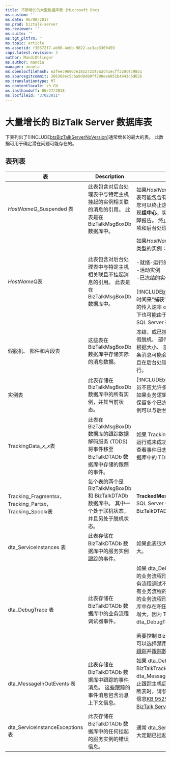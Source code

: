 ```yaml
---
title: 不断增长的大型数据库表 |Microsoft Docs
ms.custom: ''
ms.date: 06/08/2017
ms.prod: biztalk-server
ms.reviewer: ''
ms.suite: ''
ms.tgt_pltfrm: ''
ms.topic: article
ms.assetid: f30372f7-ab90-4ebb-9022-ac3ae3309459
caps.latest.revision: 3
author: MandiOhlinger
ms.author: mandia
manager: anneta
ms.openlocfilehash: e2feec96967e385272145a2c41ecff320c4c9851
ms.sourcegitcommit: 266308ec5c6a9d8d80ff298ee6051b4843c5d626
ms.translationtype: MT
ms.contentlocale: zh-CN
ms.lasthandoff: 06/27/2018
ms.locfileid: "37023011"
---
```

# <a name="large-growing-biztalk-server-database-tables"></a>大量增长的 BizTalk Server 数据库表
下表列出了[!INCLUDE[btsBizTalkServerNoVersion](../includes/btsbiztalkservernoversion-md.md)]通常增长的最大的表。 此数据可用于确定潜在问题可能存在的。  

## <a name="tables-list"></a>表列表

|                               表                                |                                                                                     Description                                                                                     |                                                                                                                                                                                                                                                                                                                                                                                  注释                                                                                                                                                                                                                                                                                                                                                                                  |
|--------------------------------------------------------------------|-------------------------------------------------------------------------------------------------------------------------------------------------------------------------------------|----------------------------------------------------------------------------------------------------------------------------------------------------------------------------------------------------------------------------------------------------------------------------------------------------------------------------------------------------------------------------------------------------------------------------------------------------------------------------------------------------------------------------------------------------------------------------------------------------------------------------------------------------------------------------------------------------------------------------------------------------------------------------|
|                    *HostNameQ*_Suspended 表                     | 此表包含对后台处理表中与特定主机挂起的实例相关联的消息的引用。 此表是在 BizTalkMsgBoxDb 数据库中。 |                                                                                                                                                如果*HostNameQ*_Suspended 表有多个记录，表可能包含有效的显示在挂起的实例**组中心**页。 您可以终止这些实例。 如果这些实例中不会出现**组中心**，实例可能实例的缓存或孤立的路由故障报告。 终止挂起的实例时，您清除此表中的项和后台处理和实例的表中其关联的行。                                                                                                                                                |
|                         *HostNameQ*表                          |  此表包含对后台处理表中与特定主机相关联且不挂起消息的引用。 此表是在 BizTalkMsgBoxDb 数据库中。  |                                                                                                                  如果*HostNameQ*表有多个记录，可能存在以下类型的实例：<br /><br /> -就绪-运行的实例<br />-活动实例<br />-已冻结的实例<br /><br /> [!INCLUDE[btsBizTalkServerNoVersion](../includes/btsbiztalkservernoversion-md.md)] 需要时间来"捕获"并处理实例。 此表可以增长时处理的传入速率 outpaces 处理传出速率。 这种情况下也可能由于大型 BizTalkDTADb 数据库或 SQL Server 磁盘延迟。                                                                                                                  |
|                 假脱机、 部件和片段表                 |                                                       这些表在 BizTalkMsgBoxDb 数据库中存储实际的消息数据。                                                       |                                                                                                                                                                                      冻结，或已挂起，具有多个记录表示有大量消息假脱机、 部件和片段表是当前处于活动状态。 根据大小、 部件数和这些表中的碎片设置，一条消息可能会生成所有这些表。 每条消息，并且在后台处理表中的一行在部件表中的至少有一行。                                                                                                                                                                                      |
|                          实例表                           |                                              此表存储在 BizTalkMsgBoxDb 数据库中的所有实例，并其当前状态。                                              |                                                                                                                                                                                         [!INCLUDE[btsBizTalkServerNoVersion](../includes/btsbiztalkservernoversion-md.md)]管理员不应允许多个挂起的实例保留在实例表中。 如果业务逻辑需要长时间运行的业务流程，仅应保留多个已冻结的实例。 请记住，一个服务实例可以与后台处理表中的许多消息相关联。                                                                                                                                                                                          |
|                  TrackingData<em>_x_x</em>表                   |            此表在 BizTalkMsgBoxDb 数据库的跟踪数据解码服务 (TDDS) 将事件移至 BizTalkDTADb 数据库中存储的跟踪的事件。            |                                                                                                                                                                                                                                                             如果 TrackingData_*x_x*表很大，或者 TDDS 未运行或未成功运行。 如果 TDDS 正在运行，请查看事件日志和错误的信息在 BizTalkDTADb 数据库中的 TDDS_FailedTrackingData 表。                                                                                                                                                                                                                                                             |
| Tracking_Fragments*x*，Tracking_Parts*x*，Tracking_Spool*x*表 |                             每个表的两个是 BizTalkMsgBoxDb 和 BizTalkDTADb 数据库中。 其中一个处于联机状态，并且另处于脱机状态。                              |                                                                                                                                                                                                                                                                                                           **TrackedMessages_Copy_BizTalkMsgBoxDb** SQL Server 代理作业跟踪的消息正文直接移到 BizTalkDTADb 数据库中的这些表。                                                                                                                                                                                                                                                                                                            |
|                     dta_ServiceInstances 表                     |                                                此表存储在 BizTalkDTADb 数据库中的服务实例跟踪的事件。                                                 |                                                                                                                                                                                                                                                                                                                                                    如果此表很大，BizTalkDTADb 数据库是可能较大。                                                                                                                                                                                                                                                                                                                                                    |
|                        dta_DebugTrace 表                        |                                                  此表存储在 BizTalkDTADb 数据库中的业务流程调试器事件。                                                  | 如果 dta_DebugTrace 表具有多个记录，跟踪的业务流程形状正在使用或正在使用。 如果业务流程调试不是常规操作所必需的则禁用跟踪所有业务流程的业务流程形状。 如果已禁用跟踪的业务流程形状并且在 BizTalkMsgBoxDb 数据库中存在积压，dta_DebugTrace 表可能会继续增大，因为 TDDS 继续将此数据移动到 dta_DebugTrace 表。<br /><br /> 若要控制 BizTalkDTADb 跟踪数据库的大小，你可以选择禁用全局跟踪。 请参阅[如何关闭全局跟踪](../core/how-to-turn-off-global-tracking.md)并[跟踪数据库的大小调整准则](../core/tracking-database-sizing-guidelines.md)。 |
|                    dta_MessageInOutEvents 表                    |                      此表存储在 BizTalkDTADb 数据库中跟踪的事件消息。 这些跟踪的事件消息包含消息上下文信息。                       |                                                                                                                                                      如果 dta_DebugTrace 表和 BizTalkTrackingDb 数据库中的 dta_MessageInOutEvents 表太大，您可以停止跟踪主机后，手动截断表。 有关说明如何截断表时，请参阅中的"dta_DebugTrace 表"详细信息[KB 952555： 如何维护和故障排除 BizTalk Server 数据库](https://support.microsoft.com/help/952555/how-to-maintain-and-troubleshoot-biztalk-server-databases)。                                                                                                                                                       |
|                dta_ServiceInstanceExceptions 表                 |                                        此表存储在 BizTalkDTADb 数据库中的任何挂起的服务实例的错误信息。                                         |                                                                                                                                                                                                                                                                                                                         通常 dta_ServiceInstanceExceptions 表变得大定期已挂起实例的环境中。                                                                                                                                                                                                                                                                                                                          |

